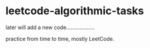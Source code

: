 # leetcode-algorithmic-tasks

later will add a new code...................

practice from time to time,
mostly LeetCode.



